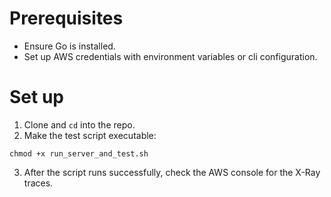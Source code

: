 # Prerequisites
- Ensure Go is installed.
- Set up AWS credentials with environment variables or cli configuration.

# Set up
1. Clone and `cd` into the repo.
2. Make the test script executable:
```{bash}
chmod +x run_server_and_test.sh
```
3. After the script runs successfully, check the AWS console for the X-Ray traces.
